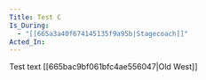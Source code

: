 ```yaml
---
Title: Test C
Is_During:
  - "[[665a3a40f674145135f9a95b|Stagecoach]]"
Acted_In:
---
```


Test text [[665bac9bf061bfc4ae556047|Old West]]